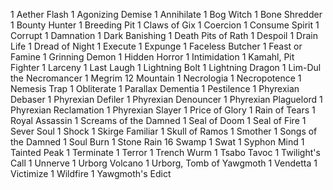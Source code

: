 1 Aether Flash
1 Agonizing Demise
1 Annihilate
1 Bog Witch
1 Bone Shredder
1 Bounty Hunter
1 Breeding Pit
1 Claws of Gix
1 Coercion
1 Consume Spirit
1 Corrupt
1 Damnation
1 Dark Banishing
1 Death Pits of Rath
1 Despoil
1 Drain Life
1 Dread of Night
1 Execute
1 Expunge
1 Faceless Butcher
1 Feast or Famine
1 Grinning Demon
1 Hidden Horror
1 Intimidation
1 Kamahl, Pit Fighter
1 Larceny
1 Last Laugh
1 Lightning Bolt
1 Lightning Dragon
1 Lim-Dul the Necromancer
1 Megrim
12 Mountain
1 Necrologia
1 Necropotence
1 Nemesis Trap
1 Obliterate
1 Parallax Dementia
1 Pestilence
1 Phyrexian Debaser
1 Phyrexian Defiler
1 Phyrexian Denouncer
1 Phyrexian Plaguelord
1 Phyrexian Reclamation
1 Phyrexian Slayer
1 Price of Glory
1 Rain of Tears
1 Royal Assassin
1 Screams of the Damned
1 Seal of Doom
1 Seal of Fire
1 Sever Soul
1 Shock
1 Skirge Familiar
1 Skull of Ramos
1 Smother
1 Songs of the Damned
1 Soul Burn
1 Stone Rain
16 Swamp
1 Swat
1 Syphon Mind
1 Tainted Peak
1 Terminate
1 Terror
1 Trench Wurm
1 Tsabo Tavoc
1 Twilight's Call
1 Unnerve
1 Urborg Volcano
1 Urborg, Tomb of Yawgmoth
1 Vendetta
1 Victimize
1 Wildfire
1 Yawgmoth's Edict


